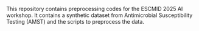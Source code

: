 This repository contains preprocessing codes for the ESCMID 2025 AI workshop. It contains a synthetic dataset from Antimicrobial Susceptibility Testing (AMST) and the scripts to preprocess the data. 
